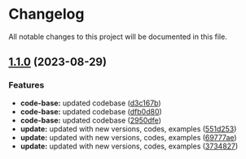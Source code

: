 # Changelog

All notable changes to this project will be documented in this file.

## [1.1.0](https://github.com/shamimice03/terraform-aws-vpc/compare/v1.0.6...v1.1.0) (2023-08-29)


### Features

* **code-base:** updated codebase ([d3c167b](https://github.com/shamimice03/terraform-aws-vpc/commit/d3c167b5d81082468788b7bac3bbe790c825e2ad))
* **code-base:** updated codebase ([dfb0d80](https://github.com/shamimice03/terraform-aws-vpc/commit/dfb0d8002a5209204e457dafce83bff3c581dd5a))
* **code-base:** updated codebase ([2950dfe](https://github.com/shamimice03/terraform-aws-vpc/commit/2950dfe8702e306d7a785085f0b777ecaa3881ce))
* **update:** updated with new versions, codes, examples ([551d253](https://github.com/shamimice03/terraform-aws-vpc/commit/551d2537d1fa2db14b96434f38520a0d59bda918))
* **update:** updated with new versions, codes, examples ([69777ae](https://github.com/shamimice03/terraform-aws-vpc/commit/69777ae9004e126c102a89225b3b866cde92fafb))
* **update:** updated with new versions, codes, examples ([3734827](https://github.com/shamimice03/terraform-aws-vpc/commit/3734827d1c66b9b174ea7516372faec30dcb8ede))
